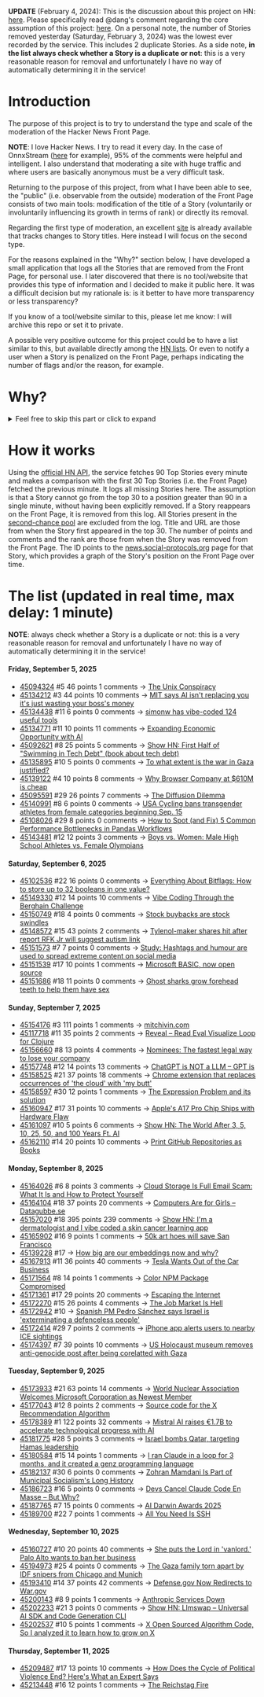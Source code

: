 **UPDATE** (February 4, 2024): This is the discussion about this project on HN: [here](https://news.ycombinator.com/item?id=39230513). Please specifically read @dang's comment regarding the core assumption of this project: [here](https://news.ycombinator.com/item?id=39231537). On a personal note, the number of Stories removed yesterday (Saturday, February 3, 2024) was the lowest ever recorded by the service. This includes 2 duplicate Stories. As a side note, **in the list always check whether a Story is a duplicate or not**: this is a very reasonable reason for removal and unfortunately I have no way of automatically determining it in the service!

# Introduction

The purpose of this project is to try to understand the type and scale of the moderation of the Hacker News Front Page.

**NOTE**: I love Hacker News. I try to read it every day. In the case of OnnxStream ([here](https://news.ycombinator.com/item?id=37752632) for example), 95% of the comments were helpful and intelligent. I also understand that moderating a site with huge traffic and where users are basically anonymous must be a very difficult task.

Returning to the purpose of this project, from what I have been able to see, the "public" (i.e. observable from the outside) moderation of the Front Page consists of two main tools: modification of the title of a Story (voluntarily or involuntarily influencing its growth in terms of rank) or directly its removal.

Regarding the first type of moderation, an excellent [site](https://hackernewstitles.netlify.app/) is already available that tracks changes to Story titles. Here instead I will focus on the second type.

For the reasons explained in the "Why?" section below, I have developed a small application that logs all the Stories that are removed from the Front Page, for personal use. I later discovered that there is no tool/website that provides this type of information and I decided to make it public here. It was a difficult decision but my rationale is: is it better to have more transparency or less transparency?

If you know of a tool/website similar to this, please let me know: I will archive this repo or set it to private.

A possible very positive outcome for this project could be to have a list similar to this, but available directly among the [HN lists](https://news.ycombinator.com/lists). Or even to notify a user when a Story is penalized on the Front Page, perhaps indicating the number of flags and/or the reason, for example.

# Why?

<details>
<summary>Feel free to skip this part or click to expand</summary>

A friend of mine posted two Stories on Hacker News related to OnnxStream (31 days apart), the first related to SDXL Turbo support and the second related to TinyLlama and Mistral 7B support.

In the case of the [first](https://news.ycombinator.com/item?id=38646969), the Story was among the first on the Front Page, until its title was changed from "Stable Diffusion Turbo on a Raspberry Pi Zero 2 generates an image in 29 minutes" to "OnnxStream: Stable Diffusion XL 1.0 Base on a Raspberry Pi Zero 2". This effectively "killed" the Story. One user pointed out that the new title didn't reflect the spirit of the Story (thanks @practice9).

In the case of the [second](https://news.ycombinator.com/item?id=38991145), the Story was in third place on the Front Page, less than an hour after the submission. In this case it was simply removed from the Front Page.

Having discovered this, perplexed, I sent an email to the moderator. @dang, who was very kind and quick in his response, explained to me that the Story had been flagged by users even without being explicitly [flagged], and that he could therefore only hypothesize the causes of the flag. His hypothesis was that (some?) users might be fed up with news related to LLMs.

While I have no reason to doubt Daniel's good faith, it's hard to believe that HN users would be tired of LLM-related news.

So I decided to develop a small console application to determine the frequency of this phenomenon (actually I was also motivated by the prospect of writing some C# code, after more than 2 years of complete abstinence). I subsequently discovered that there were no tools/websites that monitored this specific phenomenon and I therefore decided to make it public here.

</details>

# How it works

Using the [official HN API](https://github.com/HackerNews/API), the service fetches 90 Top Stories every minute and makes a comparison with the first 30 Top Stories (i.e. the Front Page) fetched the previous minute. It logs all missing Stories here. The assumption is that a Story cannot go from the top 30 to a position greater than 90 in a single minute, without having been explicitly removed. If a Story reappears on the Front Page, it is removed from this log. All Stories present in the [second-chance pool](https://news.ycombinator.com/pool) are excluded from the log. Title and URL are those from when the Story first appeared in the top 30. The number of points and comments and the rank are those from when the Story was removed from the Front Page. The ID points to the [news.social-protocols.org](https://news.social-protocols.org) page for that Story, which provides a graph of the Story's position on the Front Page over time.

# The list (updated in real time, max delay: 1 minute)

**NOTE**: always check whether a Story is a duplicate or not: this is a very reasonable reason for removal and unfortunately I have no way of automatically determining it in the service!

#### **Friday, September 5, 2025**
<!-- HN:45094324:start -->
* [45094324](https://news.social-protocols.org/stats?id=45094324) #5 46 points 1 comments -> [The Unix Conspiracy](http://www.catb.org/~esr/jargon/html/U/Unix-conspiracy.html)<!-- HN:45094324:end --><!-- HN:45134212:start -->
* [45134212](https://news.social-protocols.org/stats?id=45134212) #3 44 points 10 comments -> [MIT says AI isn't replacing you it's just wasting your boss's money](https://www.interviewquery.com/p/mit-ai-isnt-replacing-workers-just-wasting-money)<!-- HN:45134212:end --><!-- HN:45134438:start -->
* [45134438](https://news.social-protocols.org/stats?id=45134438) #11 6 points 0 comments -> [simonw has vibe-coded 124 useful tools](https://simonwillison.net/2025/Sep/4/highlighted-tools/)<!-- HN:45134438:end --><!-- HN:45134771:start -->
* [45134771](https://news.social-protocols.org/stats?id=45134771) #11 10 points 11 comments -> [Expanding Economic Opportunity with AI](https://openai.com/index/expanding-economic-opportunity-with-ai/)<!-- HN:45134771:end --><!-- HN:45092621:start -->
* [45092621](https://news.social-protocols.org/stats?id=45092621) #8 25 points 5 comments -> [Show HN: First Half of "Swimming in Tech Debt" (book about tech debt)](https://helpthisbook.com/lou-franco/swimming-in-tech-debt)<!-- HN:45092621:end --><!-- HN:45135895:start -->
* [45135895](https://news.social-protocols.org/stats?id=45135895) #10 5 points 0 comments -> [To what extent is the war in Gaza justified?](https://mathsandsoundingoff.wordpress.com/2025/06/23/to-what-extent-is-the-war-in-gaza-justified/)<!-- HN:45135895:end --><!-- HN:45139122:start -->
* [45139122](https://news.social-protocols.org/stats?id=45139122) #4 10 points 8 comments -> [Why Browser Company at $610M is cheap](https://bigtechpr.substack.com/p/why-browser-co-610m-is-cheap)<!-- HN:45139122:end --><!-- HN:45095591:start -->
* [45095591](https://news.social-protocols.org/stats?id=45095591) #29 26 points 7 comments -> [The Diffusion Dilemma](https://arenamag.com/articles/the-diffusion-dilemma)<!-- HN:45095591:end --><!-- HN:45140991:start -->
* [45140991](https://news.social-protocols.org/stats?id=45140991) #8 6 points 0 comments -> [USA Cycling bans transgender athletes from female categories beginning Sep. 15](https://www.cyclingweekly.com/news/usa-cycling-bans-transgender-athletes-from-female-categories-beginning-september-15-2025)<!-- HN:45140991:end --><!-- HN:45108026:start -->
* [45108026](https://news.social-protocols.org/stats?id=45108026) #29 8 points 0 comments -> [How to Spot (and Fix) 5 Common Performance Bottlenecks in Pandas Workflows](https://developer.nvidia.com/blog/how-to-spot-and-fix-5-common-performance-bottlenecks-in-pandas-workflows/)<!-- HN:45108026:end --><!-- HN:45143481:start -->
* [45143481](https://news.social-protocols.org/stats?id=45143481) #12 12 points 3 comments -> [Boys vs. Women: Male High School Athletes vs. Female Olympians](https://boysvswomen.com/?2016)<!-- HN:45143481:end -->
#### **Saturday, September 6, 2025**
<!-- HN:45102536:start -->
* [45102536](https://news.social-protocols.org/stats?id=45102536) #22 16 points 0 comments -> [Everything About Bitflags: How to store up to 32 booleans in one value?](https://neg4n.dev/blog/everything-about-bitflags)<!-- HN:45102536:end --><!-- HN:45149330:start -->
* [45149330](https://news.social-protocols.org/stats?id=45149330) #12 14 points 10 comments -> [Vibe Coding Through the Berghain Challenge](https://www.nibzard.com/berghain/)<!-- HN:45149330:end --><!-- HN:45150749:start -->
* [45150749](https://news.social-protocols.org/stats?id=45150749) #18 4 points 0 comments -> [Stock buybacks are stock swindles](https://pluralistic.net/2025/09/06/computer-says-huh/#invisible-handcuffs)<!-- HN:45150749:end --><!-- HN:45148572:start -->
* [45148572](https://news.social-protocols.org/stats?id=45148572) #15 43 points 2 comments -> [Tylenol-maker shares hit after report RFK Jr will suggest autism link](https://www.bbc.com/news/articles/cx25l92q9xgo)<!-- HN:45148572:end --><!-- HN:45151573:start -->
* [45151573](https://news.social-protocols.org/stats?id=45151573) #7 7 points 0 comments -> [Study: Hashtags and humour are used to spread extreme content on social media](https://news.ku.dk/all_news/2025/09/hashtags-and-humour-are-used-to-spread-extreme-content-on-social-media/)<!-- HN:45151573:end --><!-- HN:45151539:start -->
* [45151539](https://news.social-protocols.org/stats?id=45151539) #17 10 points 1 comments -> [Microsoft BASIC, now open source](https://www.pcworld.com/article/2898698/microsofts-first-ever-programming-language-was-just-open-sourced.html)<!-- HN:45151539:end --><!-- HN:45151686:start -->
* [45151686](https://news.social-protocols.org/stats?id=45151686) #18 11 points 0 comments -> [Ghost sharks grow forehead teeth to help them have sex](https://news.ufl.edu/2025/09/ghost-shark-teeth/)<!-- HN:45151686:end -->
#### **Sunday, September 7, 2025**
<!-- HN:45154176:start -->
* [45154176](https://news.social-protocols.org/stats?id=45154176) #3 111 points 1 comments -> [mitchivin.com](https://mitchivin.com/)<!-- HN:45154176:end --><!-- HN:45117718:start -->
* [45117718](https://news.social-protocols.org/stats?id=45117718) #11 35 points 2 comments -> [Reveal – Read Eval Visualize Loop for Clojure](https://vlaaad.github.io/reveal/)<!-- HN:45117718:end --><!-- HN:45156660:start -->
* [45156660](https://news.social-protocols.org/stats?id=45156660) #8 13 points 4 comments -> [Nominees: The fastest legal way to lose your company](https://johnnydoe.is/threads/nominees-the-fastest-legal-way-to-lose-your-company.42278/)<!-- HN:45156660:end --><!-- HN:45157748:start -->
* [45157748](https://news.social-protocols.org/stats?id=45157748) #12 14 points 13 comments -> [ChatGPT is NOT a LLM – GPT is](https://www.vincirufus.com/posts/chatgpt-is-not-an-llm/)<!-- HN:45157748:end --><!-- HN:45158525:start -->
* [45158525](https://news.social-protocols.org/stats?id=45158525) #21 37 points 18 comments -> [Chrome extension that replaces occurrences of 'the cloud' with 'my butt'](https://github.com/panicsteve/cloud-to-butt)<!-- HN:45158525:end --><!-- HN:45158597:start -->
* [45158597](https://news.social-protocols.org/stats?id=45158597) #30 12 points 1 comments -> [The Expression Problem and its solution](https://eli.thegreenplace.net/2016/the-expression-problem-and-its-solutions)<!-- HN:45158597:end --><!-- HN:45160947:start -->
* [45160947](https://news.social-protocols.org/stats?id=45160947) #17 31 points 10 comments -> [Apple's A17 Pro Chip Ships with Hardware Flaw](https://github.com/JGoyd/Apple-Silicon-A17-Flaw)<!-- HN:45160947:end --><!-- HN:45161097:start -->
* [45161097](https://news.social-protocols.org/stats?id=45161097) #10 5 points 6 comments -> [Show HN: The World After 3, 5, 10, 25, 50, and 100 Years Ft. AI](https://www.mandar.cloud/blog.html)<!-- HN:45161097:end --><!-- HN:45162110:start -->
* [45162110](https://news.social-protocols.org/stats?id=45162110) #14 20 points 10 comments -> [Print GitHub Repositories as Books](https://gitprint.me/)<!-- HN:45162110:end -->
#### **Monday, September 8, 2025**<!-- HN:45164026:start -->
* [45164026](https://news.social-protocols.org/stats?id=45164026) #6 8 points 3 comments -> [Cloud Storage Is Full Email Scam: What It Is and How to Protect Yourself](https://malwaretips.com/blogs/your-cloud-storage-is-full-email-scam/)<!-- HN:45164026:end --><!-- HN:45164104:start -->
* [45164104](https://news.social-protocols.org/stats?id=45164104) #18 37 points 20 comments -> [Computers Are for Girls – Datagubbe.se](https://datagubbe.se/girls/)<!-- HN:45164104:end --><!-- HN:45157020:start -->
* [45157020](https://news.social-protocols.org/stats?id=45157020) #18 395 points 239 comments -> [Show HN: I'm a dermatologist and I vibe coded a skin cancer learning app](https://molecheck.info/)<!-- HN:45157020:end --><!-- HN:45165902:start -->
* [45165902](https://news.social-protocols.org/stats?id=45165902) #16 9 points 1 comments -> [50k art hoes will save San Francisco](https://twitter.com/taotechic/status/1964551131977437674)<!-- HN:45165902:end --><!-- HN:45139228:start -->
* [45139228](https://news.social-protocols.org/stats?id=45139228) #17 -> [How big are our embeddings now and why?](https://vickiboykis.com/2025/09/01/how-big-are-our-embeddings-now-and-why/)<!-- HN:45139228:end --><!-- HN:45167913:start -->
* [45167913](https://news.social-protocols.org/stats?id=45167913) #11 36 points 40 comments -> [Tesla Wants Out of the Car Business](https://www.theatlantic.com/technology/archive/2025/09/tesla-elon-musk-master-plan-robotaxi/684122/)<!-- HN:45167913:end --><!-- HN:45171564:start -->
* [45171564](https://news.social-protocols.org/stats?id=45171564) #8 14 points 1 comments -> [Color NPM Package Compromised](https://fasterthanli.me/articles/color-npm-package-compromised)<!-- HN:45171564:end --><!-- HN:45171361:start -->
* [45171361](https://news.social-protocols.org/stats?id=45171361) #17 29 points 20 comments -> [Escaping the Internet](https://www.ryanckulp.com/escaping-the-internet/)<!-- HN:45171361:end --><!-- HN:45172270:start -->
* [45172270](https://news.social-protocols.org/stats?id=45172270) #15 26 points 4 comments -> [The Job Market Is Hell](https://www.theatlantic.com/ideas/archive/2025/09/job-market-hell/684133/)<!-- HN:45172270:end --><!-- HN:45172942:start -->
* [45172942](https://news.social-protocols.org/stats?id=45172942) #10 -> [Spanish PM Pedro Sánchez says Israel is 'exterminating a defenceless people'](https://www.theguardian.com/world/2025/sep/08/spanish-pm-pedro-sanchez-israel-exterminating-defenceless-people-gaza)<!-- HN:45172942:end --><!-- HN:45172414:start -->
* [45172414](https://news.social-protocols.org/stats?id=45172414) #29 7 points 2 comments -> [iPhone app alerts users to nearby ICE sightings](https://www.cnn.com/2025/06/30/tech/iceblock-app-trump-immigration-crackdown)<!-- HN:45172414:end --><!-- HN:45174397:start -->
* [45174397](https://news.social-protocols.org/stats?id=45174397) #7 39 points 10 comments -> [US Holocaust museum removes anti-genocide post after being corelatted with Gaza](https://hyperallergic.com/1040088/los-angeles-holocaust-museum-walks-back-never-again-statement-sparking-outcry/)<!-- HN:45174397:end -->
#### **Tuesday, September 9, 2025**
<!-- HN:45173933:start -->
* [45173933](https://news.social-protocols.org/stats?id=45173933) #21 63 points 14 comments -> [World Nuclear Association Welcomes Microsoft Corporation as Newest Member](https://world-nuclear.org/news-and-media/press-statements/world-nuclear-association-welcomes-microsoft-corporation-as-newest-member)<!-- HN:45173933:end --><!-- HN:45177043:start -->
* [45177043](https://news.social-protocols.org/stats?id=45177043) #12 8 points 2 comments -> [Source code for the X Recommendation Algorithm](https://github.com/twitter/the-algorithm)<!-- HN:45177043:end --><!-- HN:45178389:start -->
* [45178389](https://news.social-protocols.org/stats?id=45178389) #1 122 points 32 comments -> [Mistral AI raises €1.7B to accelerate technological progress with AI](https://mistral.ai/news/mistral-ai-raises-1-7-b-to-accelerate-technological-progress-with-ai)<!-- HN:45178389:end --><!-- HN:45181775:start -->
* [45181775](https://news.social-protocols.org/stats?id=45181775) #28 5 points 3 comments -> [Israel bombs Qatar, targeting Hamas leadership](https://www.reuters.com/world/middle-east/several-blasts-heard-qatars-doha-israeli-media-says-hamas-leadership-targeted-2025-09-09/)<!-- HN:45181775:end --><!-- HN:45180584:start -->
* [45180584](https://news.social-protocols.org/stats?id=45180584) #15 14 points 1 comments -> [I ran Claude in a loop for 3 months, and it created a genz programming language](https://ghuntley.com/cursed/)<!-- HN:45180584:end --><!-- HN:45182137:start -->
* [45182137](https://news.social-protocols.org/stats?id=45182137) #30 6 points 0 comments -> [Zohran Mamdani Is Part of Municipal Socialism's Long History](https://jacobin.com/2025/08/mamdani-municipal-socialism-history-cities/)<!-- HN:45182137:end --><!-- HN:45186723:start -->
* [45186723](https://news.social-protocols.org/stats?id=45186723) #16 5 points 0 comments -> [Devs Cancel Claude Code En Masse – But Why?](https://www.aiengineering.report/p/devs-cancel-claude-code-en-masse)<!-- HN:45186723:end --><!-- HN:45187765:start -->
* [45187765](https://news.social-protocols.org/stats?id=45187765) #7 15 points 0 comments -> [AI Darwin Awards 2025](https://aidarwinawards.org/index.html)<!-- HN:45187765:end --><!-- HN:45189700:start -->
* [45189700](https://news.social-protocols.org/stats?id=45189700) #22 7 points 1 comments -> [All You Need Is SSH](https://wrongthink.link/posts/all-you-need-is-ssh/)<!-- HN:45189700:end -->
#### **Wednesday, September 10, 2025**
<!-- HN:45160727:start -->
* [45160727](https://news.social-protocols.org/stats?id=45160727) #10 20 points 40 comments -> [She puts the Lord in 'vanlord.' Palo Alto wants to ban her business](https://sanjosespotlight.com/she-puts-the-lord-in-vanlord-palo-alto-wants-to-ban-her-business/)<!-- HN:45160727:end --><!-- HN:45194973:start -->
* [45194973](https://news.social-protocols.org/stats?id=45194973) #25 4 points 0 comments -> [The Gaza family torn apart by IDF snipers from Chicago and Munich](https://www.theguardian.com/world/2025/sep/09/the-gaza-family-torn-apart-by-idf-snipers-from-chicago-and-munich)<!-- HN:45194973:end --><!-- HN:45193410:start -->
* [45193410](https://news.social-protocols.org/stats?id=45193410) #14 37 points 42 comments -> [Defense.gov Now Redirects to War.gov](https://defense.gov)<!-- HN:45193410:end --><!-- HN:45200143:start -->
* [45200143](https://news.social-protocols.org/stats?id=45200143) #8 9 points 1 comments -> [Anthropic Services Down](https://status.anthropic.com)<!-- HN:45200143:end --><!-- HN:45202233:start -->
* [45202233](https://news.social-protocols.org/stats?id=45202233) #21 3 points 0 comments -> [Show HN: Llmswap – Universal AI SDK and Code Generation CLI](https://sreenathmenon.com/blog/2025-09-04-stopped-alt-tabbing-chatgpt-while-coding/)<!-- HN:45202233:end --><!-- HN:45202537:start -->
* [45202537](https://news.social-protocols.org/stats?id=45202537) #10 5 points 1 comments -> [X Open Sourced Algorithm Code, So I analyzed it to learn how to grow on X](https://supabird.io/articles/how-to-grow-on-x-what-we-learned-from-their-algorithm-reveal)<!-- HN:45202537:end -->
#### **Thursday, September 11, 2025**<!-- HN:45209487:start -->
* [45209487](https://news.social-protocols.org/stats?id=45209487) #17 13 points 10 comments -> [How Does the Cycle of Political Violence End? Here's What an Expert Says](https://www.politico.com/news/magazine/2025/06/02/political-violence-boulder-attack-00381778)<!-- HN:45209487:end --><!-- HN:45213448:start -->
* [45213448](https://news.social-protocols.org/stats?id=45213448) #16 12 points 1 comments -> [The Reichstag Fire](https://en.wikipedia.org/wiki/Reichstag_fire)<!-- HN:45213448:end -->